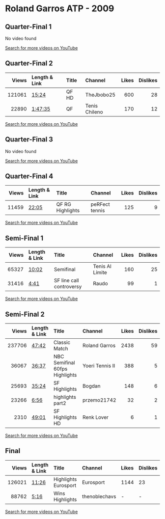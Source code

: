 
# Roland Garros ATP - 2009

## Quarter-Final 1
No video found

[Search for more videos on YouTube](https://www.youtube.com/results?search_query=%22roland+garros%22+%22Soderling%22+%22Davydenko%22+%222009%22+%22highlights%22)     

## Quarter-Final 2
|   Views | Length & Link                                          | Title   | Channel       |   Likes |   Dislikes |
|--------:|:-------------------------------------------------------|:--------|:--------------|--------:|-----------:|
|  121061 | [15:24](https://www.youtube.com/watch?v=M4gDx86GO54)   | QF   HD | TheJbobo25    |     600 |         28 |
|   22890 | [1:47:35](https://www.youtube.com/watch?v=LnGi2qHnsv4) | QF      | Tenis Chileno |     170 |         12 |

[Search for more videos on YouTube](https://www.youtube.com/results?search_query=%22roland+garros%22+%22Gonzalez%22+%22Murray%22+%222009%22+%22highlights%22)     

## Quarter-Final 3
No video found

[Search for more videos on YouTube](https://www.youtube.com/results?search_query=%22roland+garros%22+%22Potro%22+%22Robredo%22+%222009%22+%22highlights%22)     

## Quarter-Final 4
|   Views | Length & Link                                        | Title             | Channel        |   Likes |   Dislikes |
|--------:|:-----------------------------------------------------|:------------------|:---------------|--------:|-----------:|
|   11459 | [22:05](https://www.youtube.com/watch?v=zjmIpiY_3eI) | QF  RG Highlights | peRFect tennis |     125 |          9 |

[Search for more videos on YouTube](https://www.youtube.com/results?search_query=%22roland+garros%22+%22Federer%22+%22Monfils%22+%222009%22+%22highlights%22)     

## Semi-Final 1
|   Views | Length & Link                                        | Title                    | Channel         |   Likes |   Dislikes |
|--------:|:-----------------------------------------------------|:-------------------------|:----------------|--------:|-----------:|
|   65327 | [10:02](https://www.youtube.com/watch?v=6Ih8b1ReEA4) | Semifinal                | Tenis Al Límite |     160 |         25 |
|   31416 | [4:41](https://www.youtube.com/watch?v=k-jThxwUnAs)  | SF line call controversy | Raudo           |      99 |          1 |

[Search for more videos on YouTube](https://www.youtube.com/results?search_query=%22roland+garros%22+%22Soderling%22+%22Gonzalez%22+%222009%22+%22highlights%22)     

## Semi-Final 2
|   Views | Length & Link                                        | Title                               | Channel         |   Likes |   Dislikes |
|--------:|:-----------------------------------------------------|:------------------------------------|:----------------|--------:|-----------:|
|  237706 | [47:42](https://www.youtube.com/watch?v=28eBzzOnfkI) | Classic Match                       | Roland Garros   |    2438 |         59 |
|   36067 | [36:37](https://www.youtube.com/watch?v=XY_CK0p508c) | NBC    Semifinal   60fps Highlights | Yoeri Tennis II |     388 |          5 |
|   25693 | [35:24](https://www.youtube.com/watch?v=PzoVk_ku158) | SF     Highlights                   | Bogdan          |     148 |          6 |
|   23266 | [6:56](https://www.youtube.com/watch?v=4ubAykHUNao)  | highlights part2                    | przemo21742     |      32 |          2 |
|    2310 | [49:01](https://www.youtube.com/watch?v=wAp9OsIwm3k) | SF Highlights HD                    | Renk Lover      |       6 |          1 |

[Search for more videos on YouTube](https://www.youtube.com/results?search_query=%22roland+garros%22+%22Federer%22+%22Potro%22+%222009%22+%22highlights%22)     

## Final
|   Views | Length & Link                                        | Title                      | Channel       | Likes   | Dislikes   |
|--------:|:-----------------------------------------------------|:---------------------------|:--------------|:--------|:-----------|
|  126021 | [11:26](https://www.youtube.com/watch?v=8juXDkbi0Lw) | Highlights       Eurosport | Eurosport     | 1144    | 23         |
|   88762 | [5:16](https://www.youtube.com/watch?v=RNDPV85wk_g)  | Wins    Highlights         | thenoblechavs | -       | -          |

[Search for more videos on YouTube](https://www.youtube.com/results?search_query=%22roland+garros%22+%22Federer%22+%22Soderling%22+%222009%22+%22highlights%22)     
